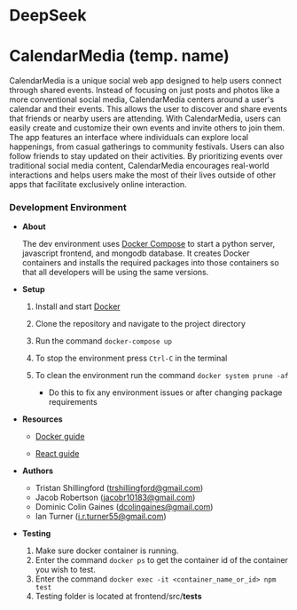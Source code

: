 # DeepSeek
# CalendarMedia (temp. name)
CalendarMedia is a unique social web app designed to help users connect through shared events. Instead of focusing on just posts and photos like a more conventional social media, CalendarMedia centers around a user's calendar and their events. This allows the user to discover and share events that friends or nearby users are attending. With CalendarMedia, users can easily create and customize their own events and invite others to join them. The app features an interface where individuals can explore local happenings, from casual gatherings to community festivals. Users can also follow friends to stay updated on their activities. By prioritizing events over traditional social media content, CalendarMedia encourages real-world interactions and helps users make the most of their lives outside of other apps that facilitate exclusively online interaction.

### Development Environment

- **About**

    The dev environment uses [Docker Compose](https://docs.docker.com/compose/)
    to start a python server, javascript frontend, and mongodb database.
    It creates Docker containers and installs the required packages into
    those containers so that all developers will be using the same versions.

- **Setup**
  1. Install and start [Docker](https://docs.docker.com/engine/install/)
          
  2. Clone the repository and navigate to the project directory

  3. Run the command `docker-compose up`

  4. To stop the environment press `Ctrl-C` in the terminal

  5. To clean the environment run the command `docker system prune -af`

      - Do this to fix any environment issues or after changing package requirements

- **Resources**

    - [Docker guide](https://docs.docker.com/get-started/docker-overview/)

    - [React guide](https://react.dev/)



- **Authors**                  
  - Tristan Shillingford (trshillingford@gmail.com)
  - Jacob Robertson (jacobr10183@gmail.com)
  - Dominic Colin Gaines (dcolingaines@gmail.com)
  - Ian Turner (i.r.turner55@gmail.com)
- **Testing**
  1. Make sure docker container is running.
  2. Enter the command `docker ps` to get the container id of the container you wish to test.
  3. Enter the command `docker exec -it <container_name_or_id> npm test`
  4. Testing folder is located at frontend/src/__tests__

